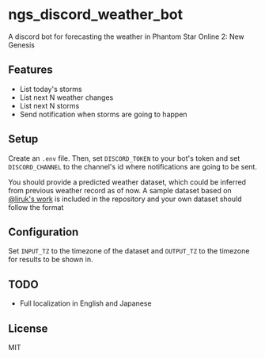 # ngs_discord_weather_bot

A discord bot for forecasting the weather in Phantom Star Online 2: New Genesis

## Features
* List today's storms
* List next N weather changes
* List next N storms
* Send notification when storms are going to happen

## Setup

Create an `.env` file.
Then, set `DISCORD_TOKEN` to your bot's token and set `DISCORD_CHANNEL` to the channel's id where notifications are going to be sent.

You should provide a predicted weather dataset, which could be inferred from previous weather record as of now.
A sample dataset based on [@liruk's work](https://docs.google.com/spreadsheets/d/1Nf4NSSUhhX4EcsIFzdRYJSsJXWAH4_8Rg7b58oaTwag/edit#gid=18583798) is included in the repository and your own dataset should follow the format

## Configuration
Set `INPUT_TZ` to the timezone of the dataset and `OUTPUT_TZ` to the timezone for results to be shown in.

## TODO
* Full localization in English and Japanese

## License
MIT
